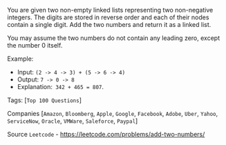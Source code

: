 You are given two non-empty linked lists representing two non-negative integers. The digits are stored in reverse order and each of their nodes contain a single digit. Add the two numbers and return it as a linked list.

You may assume the two numbers do not contain any leading zero, except the number 0 itself.

Example:

- Input: `(2 -> 4 -> 3) + (5 -> 6 -> 4)`
- Output: `7 -> 0 -> 8`
- Explanation:` 342 + 465 = 807`.

Tags: [`Top 100 Questions`]

Companies [`Amazon`, `Bloomberg`, `Apple`, `Google`, `Facebook`, `Adobe`, `Uber`, `Yahoo`, `ServiceNow`, `Oracle`, 
`VMWare`, `Saleforce`, `Paypal`]

Source `Leetcode` - https://leetcode.com/problems/add-two-numbers/